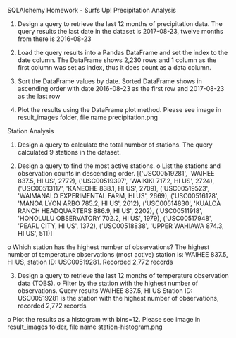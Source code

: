 SQLAlchemy Homework - Surfs Up!
Precipitation Analysis
1.	Design a query to retrieve the last 12 months of precipitation data.
The query results the last date in the dataset is 2017-08-23, twelve months from there is 2016-08-23

2.	Load the query results into a Pandas DataFrame and set the index to the date column.
The DataFrame shows 2,230 rows and 1 column as the first column was set as index, thus it does count as a data column.

3.	Sort the DataFrame values by date.
Sorted DataFrame shows in ascending order with date 2016-08-23 as the first row and 2017-08-23 as the last row

4.	Plot the results using the DataFrame plot method.
Please see image in result_images folder, file name precipitation.png
 

Station Analysis
1.	Design a query to calculate the total number of stations.
The query calculated 9 stations in the dataset.

2.	Design a query to find the most active stations.
o	List the stations and observation counts in descending order.
[('USC00519281', 'WAIHEE 837.5, HI US', 2772),
('USC00519397', 'WAIKIKI 717.2, HI US', 2724),
('USC00513117', 'KANEOHE 838.1, HI US', 2709),
('USC00519523', 'WAIMANALO EXPERIMENTAL FARM, HI US', 2669),
('USC00516128', 'MANOA LYON ARBO 785.2, HI US', 2612),
('USC00514830', 'KUALOA RANCH HEADQUARTERS 886.9, HI US', 2202),
('USC00511918', 'HONOLULU OBSERVATORY 702.2, HI US', 1979),
('USC00517948', 'PEARL CITY, HI US', 1372),
('USC00518838', 'UPPER WAHIAWA 874.3, HI US', 511)]

o	Which station has the highest number of observations?
The highest number of temperature observations (most active) station is: WAIHEE 837.5, HI US, station ID: USC00519281. Recorded 2,772 records

3.	Design a query to retrieve the last 12 months of temperature observation data (TOBS).
o	Filter by the station with the highest number of observations.
Query results WAIHEE 837.5, HI US Station ID: USC00519281 is the station with the highest number of observations, recorded 2,772 records

o	Plot the results as a histogram with bins=12.
Please see image in result_images folder, file name station-histogram.png
